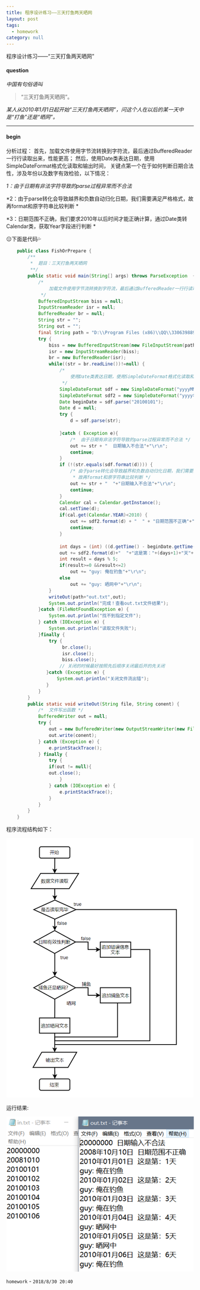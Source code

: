 ```yaml
---
title: 程序设计练习——三天打鱼两天晒网
layout: post
tags:
  - homework
category: null
---
```

 程序设计练习——“三天打鱼两天晒网”

#### question
 *中国有句俗语叫*
> “三天打鱼两天晒网”。

*某人从2010年1月1日起开始“三天打鱼两天晒网”，问这个人在以后的某一天中是“打鱼”还是“晒网”。*

---------------------------------------------------------------------
#### begin

分析过程：
首先，加载文件使用字节流转换到字符流，最后通过BufferedReader一行行读取出来，性能更高；
然后，使用Date类表达日期，使用SimpleDateFormat格式化读取和输出时间，
关键点第一个在于如何判断日期合法性，涉及年份以及数字有效检验，以下情况：

*1：由于日期有非法字符导致的parse过程异常而不合法*

*2：由于parse转化会导致越界和负数自动归化日期，我们需要满足严格格式，故再format和原字符串比较判断 *

*3：日期范围不正确，我们要求2010年以后时间才能正确计算，通过Date类转Calendar类，获取Year字段进行判断 *



:expressionless:下面是代码:sweat_drops:
```java
    public class FishOrPrepare {
    	/**
    	 *  题目：三天打鱼两天晒网
    	 **/
    	public static void main(String[] args) throws ParseException  {
    		/* 
    		 	加载文件使用字节流转换到字符流，最后通过BufferedReader一行行读取出来，性能更高
    		 */
    		BufferedInputStream biss = null;
    		InputStreamReader isr = null;
    		BufferedReader br = null;
    		String str = "";
    		String out = "";
    		final String path = "D:\\Program Files (x86)\\QQ\\330639889\\AppWebCache\\";
    		try {
    			biss = new BufferedInputStream(new FileInputStream(path+"in.txt"));
    			isr = new InputStreamReader(biss);
    			br = new BufferedReader(isr);
    			while((str = br.readLine())!=null) {
    				/* 
    			 		使用Date类表达日期，使用SimpleDateFormat格式化读取和输出时间
    				 */
    				SimpleDateFormat sdf = new SimpleDateFormat("yyyyMMdd");
    				SimpleDateFormat sdf2 = new SimpleDateFormat("yyyy年MM月dd日");
    				Date beginDate = sdf.parse("20100101");
    				Date d = null;
    				try {	
    					d = sdf.parse(str);
    
    				}catch ( Exception e){
    					/*	由于日期有非法字符导致的parse过程异常而不合法 */
    					out += str + "  日期输入不合法"+"\r\n";
    					continue;
    				}
    				if (!(str.equals(sdf.format(d)))) {
    					/* 由于parse转化会导致越界和负数自动归化日期，我们需要满足严格格式
    					 * 故再format和原字符串比较判断 */
    					out += str + "  "+"日期输入不合法"+"\r\n";
    					continue;
    				}
    				Calendar cal = Calendar.getInstance();
    				cal.setTime(d);
    				if(cal.get(Calendar.YEAR)<2010) {
    					out += sdf2.format(d) + "  " + "日期范围不正确"+"\r\n";
    					continue;
    				}
    				
    				int days = (int) ((d.getTime() - beginDate.getTime()) / (1000*3600*24));
    				out += sdf2.format(d)+"  "+"这是第："+(days+1)+"天"+"\r\n";
    				int result = days % 5;
    				if(result>=0 &&result<=2)
    					out += "guy: 俺在钓鱼"+"\r\n";
    				else
    					out += "guy: 晒网中"+"\r\n";
    			}
    			writeOut(path+"out.txt",out);
    			System.out.println("完成！查看out.txt文件结果");
    		}catch (FileNotFoundException e) {
    			System.out.println("找不到指定文件");
    		} catch (IOException e) {
    			System.out.println("读取文件失败");
    		}finally {
    			try {
    			     br.close();
    			     isr.close();
    			     biss.close();
    			    // 关闭的时候最好按照先后顺序关闭最后开的先关闭
    		   }catch (Exception e) {
    			   System.out.println("关闭文件流出错");
    		   }
    		}
    	}
    	public static void writeOut(String file, String conent) {   
    		/*	文件写出函数 */
            BufferedWriter out = null;   
            try {   
                out = new BufferedWriter(new OutputStreamWriter(new FileOutputStream(file, false)));   
                out.write(conent);   
            } catch (Exception e) {   
                e.printStackTrace();   
            } finally {   
                try {   
                if(out != null){
                out.close();   
                    }
                } catch (IOException e) {   
                    e.printStackTrace();   
                }   
            }   
        }   
    }
```

程序流程结构如下：

![流程示意图](../img/3tdy2tsw.png "流程示意图")

运行结果:

![运行结果](../img/3tdy2tsw-2.png "运行结果")

`homework` -  `2018/8/30 20:40 `